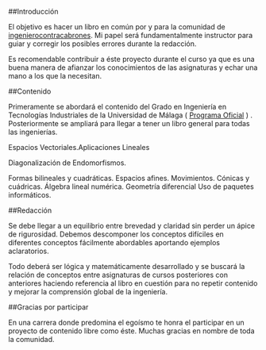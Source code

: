 ##Introducción


El objetivo es hacer un libro en común por y para la comunidad de [ingenierocontracabrones](https://ingenierocontracabrones.blogspot.com). Mi papel será fundamentalmente instructor para guiar y corregir los posibles errores durante la redacción.

Es recomendable contribuir a éste proyecto durante el curso ya que es una buena manera de afianzar los conocimientos de las asignaturas y echar una mano a los que la necesitan. 

##Contenido

Primeramente se abordará el contenido del Grado en Ingeniería en Tecnologías Industriales de la Universidad de Málaga ( [Programa Oficial](http://www.etsii.uma.es/) ) . Posteriormente se ampliará para llegar a tener un libro general para todas
las ingenierías.

Espacios Vectoriales.Aplicaciones Lineales

Diagonalización de Endomorfismos.

Formas bilineales y cuadráticas.
Espacios afines. Movimientos.
Cónicas y cuádricas.
Álgebra lineal numérica.
Geometría diferencial
Uso de paquetes informáticos.


##Redacción

Se debe llegar a un equilibrio entre brevedad y claridad sin perder un ápice de rigurosidad. Debemos descomponer los conceptos difíciles en diferentes conceptos fácilmente abordables aportando ejemplos aclaratorios.

Todo deberá ser lógica y matemáticamente desarrollado y se buscará la relación de conceptos entre asignaturas de cursos posteriores con anteriores haciendo referencia al libro en cuestión para no repetir contenido y mejorar la comprensión global de la ingeniería.

##Gracias por participar

En una carrera donde predomina el egoísmo te honra el participar en un proyecto de contenido libre como éste. Muchas gracias en nombre de toda la comunidad.
